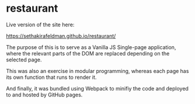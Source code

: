 # restaurant
Live version of the site here:

https://sethakirafeldman.github.io/restaurant/

The purpose of this is to serve as a Vanilla JS Single-page application, where the relevant parts of the DOM are replaced depending on the selected page. 

This was also an exercise in modular programming, whereas each page has its own function that runs to render it. 

And finally, it was bundled using Webpack to minifiy the code and deployed to and hosted by GitHub pages.
